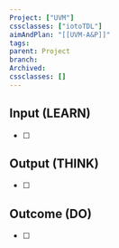 ```yaml
---
Project: ["UVM"]
cssclasses: ["iotoTDL"]
aimAndPlan: "[[UVM-A&P]]"
tags: 
parent: Project
branch: 
Archived: 
cssclasses: []
---
```

## Input (LEARN)

- [ ] 

## Output (THINK)

- [ ] 

## Outcome (DO)

- [ ] 
